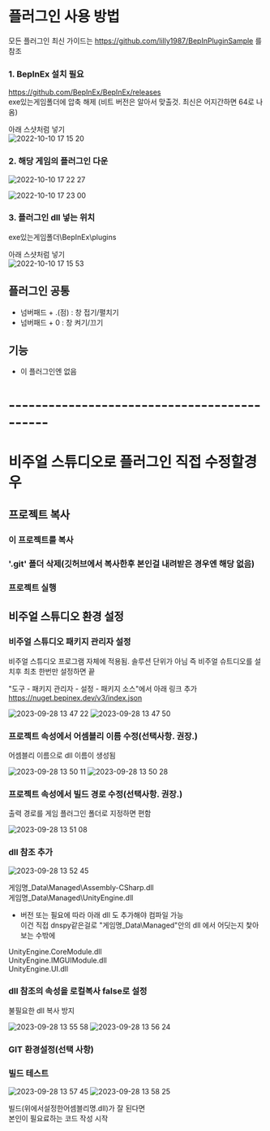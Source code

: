 ﻿# 플러그인 사용 방법
 
 모든 플러그인 최신 가이드는 https://github.com/lilly1987/BepInPluginSample 를 참조  
 
### 1. BepInEx 설치 필요 

https://github.com/BepInEx/BepInEx/releases  
exe있는게임폴더에 압축 해제 (비트 버전은 알아서 맞출것. 최신은 어지간하면 64로 나옴)

아래 스샷처럼 넣기  
![2022-10-10 17 15 20](https://user-images.githubusercontent.com/20321215/194823924-fc419cab-27b1-4d11-a5e3-8e55c4b472e2.png)


### 2. 해당 게임의 플러그인 다운

![2022-10-10 17 22 27](https://user-images.githubusercontent.com/20321215/194825099-fff645e8-5fcb-4810-8408-dc5f3fdc100b.png)

![2022-10-10 17 23 00](https://user-images.githubusercontent.com/20321215/194825119-89f109fd-234a-4f91-97f6-fce69ca27abd.png)


### 3. 플러그인 dll 넣는 위치

exe있는게임폴더\BepInEx\plugins

아래 스샷처럼 넣기  
![2022-10-10 17 15 53](https://user-images.githubusercontent.com/20321215/194823986-a4ec5024-bd38-4ca1-81a8-335041293b4e.png)

## 플러그인 공통

- 넘버패드 + .(점) : 창 접기/펼치기
- 넘버패드 + 0 : 창 켜기/끄기

## 기능

- 이 플러그인엔 없음

# --------------------------------------------
# 비주얼 스튜디오로 플러그인 직접 수정할경우

## 프로젝트 복사

### 이 프로젝트를 복사

### '.git' 폴더 삭제(깃허브에서 복사한후 본인걸 내려받은 경우엔 해당 없음)

### 프로젝트 실행

## 비주얼 스튜디오 환경 설정

### 비주얼 스튜디오 패키지 관리자 설정 

비주얼 스튜디오 프로그램 자체에 적용됨. 솔루션 단위가 아님
즉 비주얼 슈트디오를 설치후 최초 한번만 설정하면 끝  

"도구 - 패키지 관리자 - 설정 - 패키지 소스"에서 아래 링크 추가  
https://nuget.bepinex.dev/v3/index.json  

![2023-09-28 13 47 22](https://github.com/lilly1987/BepInPluginSample/assets/20321215/765bdf83-ae45-40a1-986f-5ab7b764b5bc)
![2023-09-28 13 47 50](https://github.com/lilly1987/BepInPluginSample/assets/20321215/6183c335-ceae-4ba4-8301-9600bb6826a6)


### 프로젝트 속성에서 어셈블리 이름 수정(선택사항. 권장.)

어셈블리 이름으로 dll 이름이 생성됨

![2023-09-28 13 50 11](https://github.com/lilly1987/BepInPluginSample/assets/20321215/7f0afbcb-2c15-48ec-b7b5-cbb3b859fc0b)
![2023-09-28 13 50 28](https://github.com/lilly1987/BepInPluginSample/assets/20321215/5699dfa0-5ecb-4dfe-9f6f-82069a074c43)


### 프로젝트 속성에서 빌드 경로 수정(선택사항. 권장.)

출력 경로를 게임 플러그인 폴더로 지정하면 편함

![2023-09-28 13 51 08](https://github.com/lilly1987/BepInPluginSample/assets/20321215/4e32d621-bc56-4092-9dfb-2e4bd71b1e12)


### dll 참조 추가

![2023-09-28 13 52 45](https://github.com/lilly1987/BepInPluginSample/assets/20321215/8434083b-af65-4669-b034-b9a9a428ebb0)

게임명_Data\Managed\Assembly-CSharp.dll  
게임명_Data\Managed\UnityEngine.dll  

- 버전 또는 필요에 따라 아래 dll 도 추가해야 컴파일 가능  
  이건 직접 dnspy같은걸로 "게임명_Data\Managed"안의 dll 에서 어딧는지 찿아보는 수밖에

UnityEngine.CoreModule.dll  
UnityEngine.IMGUIModule.dll  
UnityEngine.UI.dll  


### dll 참조의 속성을 로컬복사 false로 설정

불필요한 dll 복사 방지

![2023-09-28 13 55 58](https://github.com/lilly1987/BepInPluginSample/assets/20321215/6f70df89-7a69-4c23-ba4b-36b4706669e2)
![2023-09-28 13 56 24](https://github.com/lilly1987/BepInPluginSample/assets/20321215/a77349c5-fc8f-444f-bfa1-87e12f761243)


### GIT 환경설정(선택 사항)

### 빌드 테스트

![2023-09-28 13 57 45](https://github.com/lilly1987/BepInPluginSample/assets/20321215/dd9979d3-7dfe-461f-ad6f-bab62ddc9d15)
![2023-09-28 13 58 25](https://github.com/lilly1987/BepInPluginSample/assets/20321215/373a976b-874e-4e47-aaf3-45f3ca2b1210)

빌드(위에서설정한어셈블리명.dll)가 잘 된다면  
본인이 필요료하는 코드 작성 시작




